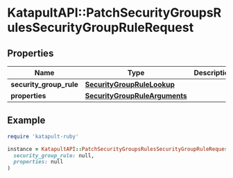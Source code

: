 # KatapultAPI::PatchSecurityGroupsRulesSecurityGroupRuleRequest

## Properties

| Name | Type | Description | Notes |
| ---- | ---- | ----------- | ----- |
| **security_group_rule** | [**SecurityGroupRuleLookup**](SecurityGroupRuleLookup.md) |  |  |
| **properties** | [**SecurityGroupRuleArguments**](SecurityGroupRuleArguments.md) |  |  |

## Example

```ruby
require 'katapult-ruby'

instance = KatapultAPI::PatchSecurityGroupsRulesSecurityGroupRuleRequest.new(
  security_group_rule: null,
  properties: null
)
```

